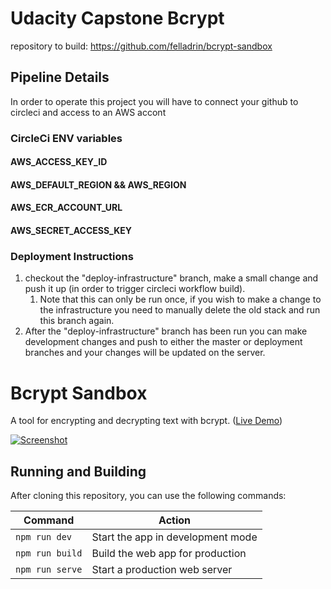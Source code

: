 # Udacity Capstone Bcrypt
repository to build: https://github.com/felladrin/bcrypt-sandbox

## Pipeline Details
In order to operate this project you will have to connect your github to circleci and access to an AWS accont

### CircleCi ENV variables
#### AWS_ACCESS_KEY_ID
#### AWS_DEFAULT_REGION && AWS_REGION
#### AWS_ECR_ACCOUNT_URL
#### AWS_SECRET_ACCESS_KEY

### Deployment Instructions
1) checkout the "deploy-infrastructure" branch, make a small change and push it up (in order to trigger circleci workflow build).
   1) Note that this can only be run once, if you wish to make a change to the infrastructure you need to manually delete the old stack and run this branch again.
2) After the "deploy-infrastructure" branch has been run you can make development changes and push to either the master or deployment branches and your changes will be updated on the server. 

# Bcrypt Sandbox

A tool for encrypting and decrypting text with bcrypt. ([Live Demo](https://felladrin.github.io/bcrypt-sandbox/index.html))

[![Screenshot](screenshot.png)](https://felladrin.github.io/bcrypt-sandbox/index.html)

## Running and Building

After cloning this repository, you can use the following commands:

| Command         | Action                            |
| --------------- | --------------------------------- |
| `npm run dev`   | Start the app in development mode |
| `npm run build` | Build the web app for production  |
| `npm run serve` | Start a production web server     |

